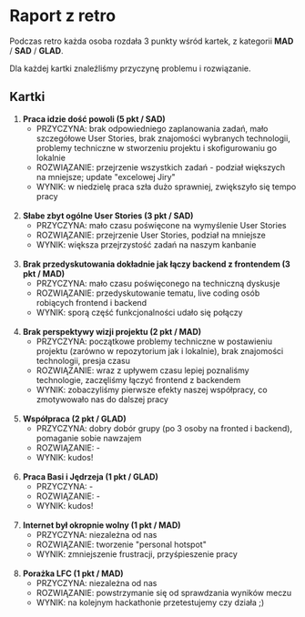 # Raport z retro

Podczas retro każda osoba rozdała 3 punkty wśród kartek, z kategorii **MAD** / **SAD** / **GLAD**.

Dla każdej kartki znaleźliśmy przyczynę problemu i rozwiązanie.

## Kartki

1. **Praca idzie dość powoli (5 pkt / SAD)**
   - PRZYCZYNA: brak odpowiedniego zaplanowania zadań, mało szczegółowe User Stories, brak znajomości wybranych technologii, problemy techniczne w stworzeniu projektu i skofigurowaniu go lokalnie
   - ROZWIĄZANIE: przejrzenie wszystkich zadań - podział większych na mniejsze; update "excelowej Jiry"
   - WYNIK: w niedzielę praca szła dużo sprawniej, zwiększyło się tempo pracy
     <br/>
     <br/>
2. **Słabe zbyt ogólne User Stories (3 pkt / SAD)**
   - PRZYCZYNA: mało czasu poświęcone na wymyślenie User Stories
   - ROZWIĄZANIE: przejrzenie User Stories, podział na mniejsze
   - WYNIK: większa przejrzystość zadań na naszym kanbanie
     <br/>
     <br/>
3. **Brak przedyskutowania dokładnie jak łączy backend z frontendem (3 pkt / MAD)**
   - PRZYCZYNA: mało czasu poświęconego na techniczną dyskusje
   - ROZWIĄZANIE: przedyskutowanie tematu, live coding osób robiących frontend i backend
   - WYNIK: sporą część funkcjonalności udało się połączy
     <br/>
     <br/>
4. **Brak perspektywy wizji projektu (2 pkt / MAD)**
   - PRZYCZYNA: początkowe problemy techniczne w postawieniu projektu (zarówno w repozytorium jak i lokalnie), brak znajomości technologii, presja czasu
   - ROZWIĄZANIE: wraz z upływem czasu lepiej poznaliśmy technologie, zaczęliśmy łączyć frontend z backendem
   - WYNIK: zobaczyliśmy pierwsze efekty naszej współpracy, co zmotywowało nas do dalszej pracy
     <br/>
     <br/>
5. **Współpraca (2 pkt / GLAD)**
   - PRZYCZYNA: dobry dobór grupy (po 3 osoby na fronted i backend), pomaganie sobie nawzajem
   - ROZWIĄZANIE: -
   - WYNIK: kudos!
     <br/>
     <br/>
6. **Praca Basi i Jędrzeja (1 pkt / GLAD)**
   - PRZYCZYNA: -
   - ROZWIĄZANIE: -
   - WYNIK: kudos!
     <br/>
     <br/>
7. **Internet był okropnie wolny (1 pkt / MAD)**
   - PRZYCZYNA: niezależna od nas
   - ROZWIĄZANIE: tworzenie "personal hotspot"
   - WYNIK: zmniejszenie frustracji, przyśpieszenie pracy
     <br/>
     <br/>
8. **Porażka LFC (1 pkt / MAD)**
   - PRZYCZYNA: niezależna od nas
   - ROZWIĄZANIE: powstrzymanie się od sprawdzania wyników meczu
   - WYNIK: na kolejnym hackathonie przetestujemy czy działa ;)
